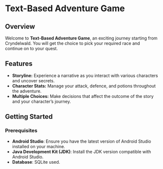 # Text-Based Adventure Game

## Overview
Welcome to **Text-Based Adventure Game**, an exciting journey starting from Cryndelwald. You will get the choice to pick your required race and continue on to your quest.

## Features
- **Storyline:** Experience a narrative as you interact with various characters and uncover secrets.
- **Character Stats:** Manage your attack, defence, and potions throughout the adventure.
- **Multiple Choices:** Make decisions that affect the outcome of the story and your character’s journey.

## Getting Started

### Prerequisites
- **Android Studio**: Ensure you have the latest version of Android Studio installed on your machine.
- **Java Development Kit (JDK)**: Install the JDK version compatible with Android Studio.
- **Database**: SQLite used.

